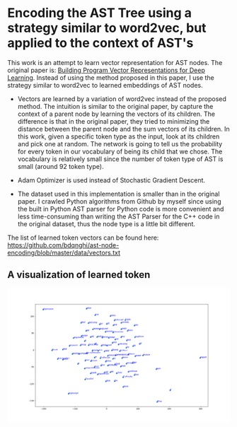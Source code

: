 # Encoding the AST Tree using a strategy similar to word2vec, but applied to the context of AST's

This work is an attempt to learn vector representation for AST nodes. The original paper is: [Building Program Vector Representations for Deep Learning](https://arxiv.org/abs/1409.3358). Instead of using the method proposed in this paper, I use the strategy similar to word2vec to learned embeddings of AST nodes. 

* Vectors are learned by a variation of word2vec instead of the proposed method. The intuition is similar to the original paper, by capture the context of a parent node by learning the vectors of its children. The difference is that in the original paper, they tried to minimizing the distance between the parent node and the sum vectors of its children. In this work, given a specific token type as the input, look at its children and pick one at random. The network is going to tell us the probability for every token in our vocabulary of being its child that we chose. The vocabulary is relatively small since the number of token type of AST is small (around 92 token type).

* Adam Optimizer is used instead of Stochastic Gradient Descent.

* The dataset used in this implementation is smaller than in the original paper. I crawled Python algorithms from Github by myself since using the built in Python AST parser for Python code is more convenient and less time-consuming than writing the AST Parser for the C++ code in the original dataset, thus the node type is a little bit different.

The list of learned token vectors can be found here:
https://github.com/bdqnghi/ast-node-encoding/blob/master/data/vectors.txt

A visualization of learned token
--------------------------
![](ast_nodes_visualization.png)
